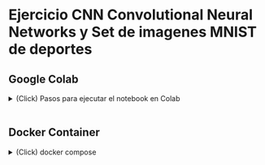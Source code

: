 # Ejercicio CNN Convolutional Neural Networks y Set de imagenes MNIST de deportes

## Google Colab
<details>
<summary>(Click) Pasos para ejecutar el notebook en Colab</summary>
<br/>
<img src="./images-readme/3.png" style="display: block; margin-left: auto; margin-right: auto;"/>
<br/>
<img src="./images-readme/1.png" style="display: block; margin-left: auto; margin-right: auto;"/>
<br/>
<img src="./images-readme/2.png" style="display: block; margin-left: auto; margin-right: auto;"/>
<br/>
<img src="./images-readme/4.png" style="display: block; margin-left: auto; margin-right: auto;"/>
<br/>
</details>
<br/>

## Docker Container
<details>
<summary>(Click) docker compose</summary>
<br/>

### Ejecutar en la raiz del repositorio

<br/>

1. Crear contenedor con Python 3.7.13 para Ejercicio_CNN.ipynb
    ```bash
    docker compose up
    ```

2. Crear contenedor con Python 3.6.12 para Ejercicio_CNN_Guia.ipynb
    ```bash
    docker compose -f ./Ejercicio_CNN_Python3.6.12/docker-compose.yml
    ```
</details>

